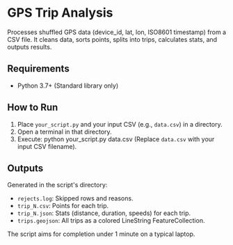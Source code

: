# GPS Trip Analysis

Processes shuffled GPS data (device_id, lat, lon, ISO8601 timestamp) from a CSV file. It cleans data, sorts points, splits into trips, calculates stats, and outputs results.

## Requirements

-   Python 3.7+ (Standard library only)

## How to Run

1.  Place `your_script.py` and your input CSV (e.g., `data.csv`) in a directory.
2.  Open a terminal in that directory.
3.  Execute:
    python your_script.py data.csv
    (Replace `data.csv` with your input CSV filename).

## Outputs

Generated in the script's directory:
*   `rejects.log`: Skipped rows and reasons.
*   `trip_N.csv`: Points for each trip.
*   `trip_N.json`: Stats (distance, duration, speeds) for each trip.
*   `trips.geojson`: All trips as a colored LineString FeatureCollection.

The script aims for completion under 1 minute on a typical laptop.
